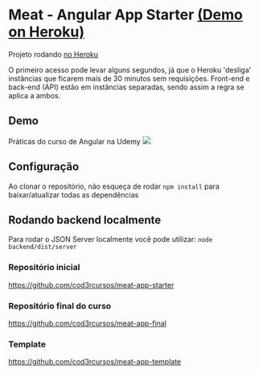 # Meat - Angular App Starter <a href="https://tiagoboeing-meat.herokuapp.com/#/">(Demo on Heroku)</a>

<p>Projeto rodando <a href="https://tiagoboeing-meat.herokuapp.com"> no Heroku</a></p>
<p>O primeiro acesso pode levar alguns segundos, já que o Heroku 'desliga' instâncias que ficarem mais de 30 minutos sem requisições. Front-end e back-end (API) estão em instâncias separadas, sendo assim a regra se aplica a ambos.</p>

## Demo
Práticas do curso de Angular na Udemy
<img src="http://g.recordit.co/5aTVmS9ruU.gif"/>

## Configuração
Ao clonar o repositório, não esqueça de rodar `npm install` para baixar/atualizar todas as dependências

## Rodando backend localmente
Para rodar o JSON Server localmente você pode utilizar: `node backend/dist/server`

### Repositório inicial
https://github.com/cod3rcursos/meat-app-starter

### Repositório final do curso
https://github.com/cod3rcursos/meat-app-final

### Template
https://github.com/cod3rcursos/meat-app-template
